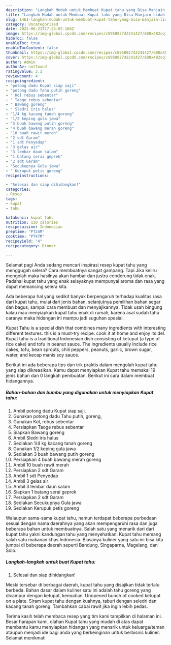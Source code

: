 ```yaml
---
description: "Langkah Mudah untuk Membuat Kupat tahu yang Bisa Manjain Lidah "
title: "Langkah Mudah untuk Membuat Kupat tahu yang Bisa Manjain Lidah "
slug: 1461-langkah-mudah-untuk-membuat-kupat-tahu-yang-bisa-manjain-lidah
category: Uncategorized
date: 2022-06-21T17:25:07.166Z
image: https://img-global.cpcdn.com/recipes/c895892742241427/680x482cq70/kupat-tahu-foto-resep-utama.jpg
hideToc: false
enableToc: true
enableTocContent: false
thumbnail: https://img-global.cpcdn.com/recipes/c895892742241427/680x482cq70/kupat-tahu-foto-resep-utama.jpg
cover: https://img-global.cpcdn.com/recipes/c895892742241427/680x482cq70/kupat-tahu-foto-resep-utama.jpg
author: Admin
authorAv: notfound
ratingvalue: 3.1
reviewcount: 4
recipeingredient:
- "potong dadu Kupat siap saji"
- "potong dadu Tahu putih goreng"
- " Kol rebus sebentar"
- " Taoge rebus sebentar"
- " Bawang goreng"
- " Sledri iris halus"
- "1/4 kg kacang tanah goreng"
- "1/2 keping gula jawa"
- "3 buah bawang putih goreng"
- "4 buah bawang merah goreng"
- "10 buah rawit merah"
- "2 sdt Garam"
- "1 sdt Penyedap"
- "3 gelas air"
- "3 lembar daun salam"
- "1 batang serai geprek"
- "2 sdt Garam"
- "Secukupnya Gula jawa"
- " Kerupuk petis goreng"
recipeinstructions:

- "Selesai dan siap dihidangkan!"
categories:
- Resep
tags:
- kupat
- tahu

katakunci: kupat tahu 
nutrition: 130 calories
recipecuisine: Indonesian
preptime: "PT24M"
cooktime: "PT47M"
recipeyield: "4"
recipecategory: Dinner

---
```



Selamat pagi Anda sedang mencari inspirasi resep kupat tahu yang menggugah selera? Cara membuatnya sangat gampang. Tapi Jika keliru mengolah maka hasilnya akan hambar dan justru cenderung tidak enak. Padahal kupat tahu yang enak selayaknya mempunyai aroma dan rasa yang dapat memancing selera kita.


Ada beberapa hal yang sedikit banyak berpengaruh terhadap kualitas rasa dari kupat tahu, mulai dari jenis bahan, selanjutnya pemilihan bahan segar dan bagus, sampai cara membuat dan menyajikannya. Tidak usah bingung kalau mau menyiapkan kupat tahu enak di rumah, karena asal sudah tahu caranya maka hidangan ini mampu jadi suguhan spesial.

Kupat Tahu is a special dish that combines many ingredients with interesting different textures. this is a must-try recipe. cook it at home and enjoy its del. Kupat tahu is a traditional Indonesian dish consisting of ketupat (a type of rice cake) and tofu in peanut sauce. The ingredients usually include rice cakes, tofu, bean sprouts, chili peppers, peanuts, garlic, brown sugar, water, and kecap manis soy sauce.


Berikut ini ada beberapa tips dan trik praktis dalam mengolah kupat tahu yang siap dikreasikan. Kamu dapat menyiapkan Kupat tahu memakai 19 jenis bahan dan 0 langkah pembuatan. Berikut ini cara dalam membuat hidangannya.

<!--inarticleads1-->

##### Bahan-bahan dan bumbu yang digunakan untuk menyiapkan Kupat tahu:

1. Ambil potong dadu Kupat siap saji,
1. Gunakan potong dadu Tahu putih, goreng,
1. Gunakan  Kol, rebus sebentar
1. Persiapkan  Taoge rebus sebentar
1. Siapkan  Bawang goreng
1. Ambil  Sledri iris halus
1. Sediakan 1/4 kg kacang tanah goreng
1. Gunakan 1/2 keping gula jawa
1. Sediakan 3 buah bawang putih goreng
1. Persiapkan 4 buah bawang merah goreng
1. Ambil 10 buah rawit merah
1. Persiapkan 2 sdt Garam
1. Ambil 1 sdt Penyedap
1. Ambil 3 gelas air
1. Ambil 3 lembar daun salam
1. Siapkan 1 batang serai geprek
1. Persiapkan 2 sdt Garam
1. Sediakan Secukupnya Gula jawa
1. Sediakan  Kerupuk petis goreng


Walaupun sama-sama kupat tahu, namun terdapat beberapa perbedaan sesuai dengan nama daerahnya yang akan mempengaruhi rasa dan juga beberapa bahan untuk membuatnya. Salah satu yang menarik dari dari kupat tahu yakni kandungan tahu yang menyehatkan. Kupat tahu memang salah satu makanan khas Indonesia. Biasanya kuliner yang satu ini bisa kita jumpai di beberapa daerah seperti Bandung, Singaparna, Magelang, dan Solo. 

<!--inarticleads2-->

##### Langkah-langkah untuk buat Kupat tahu:


1. Selesai dan siap dihidangkan!

Meski tersebar di berbagai daerah, kupat tahu yang disajikan tidak terlalu berbeda. Bahan dasar dalam kuliner satu ini adalah tahu goreng yang dicampur dengan ketupat, kemudian. Unopened bunch of cooked ketupat on a plate. Siram kupat tahu dengan kuahnya, taburi dengan seledri dan kacang tanah goreng. Tambahkan cabai rawit jika ingin lebih pedas. 

Terima kasih telah membaca resep yang tim kami tampilkan di halaman ini. Besar harapan kami, olahan Kupat tahu yang mudah di atas dapat membantu kamu menyiapkan hidangan yang menarik untuk keluarga/teman ataupun menjadi ide bagi anda yang berkeinginan untuk berbisnis kuliner. Selamat menikmati
